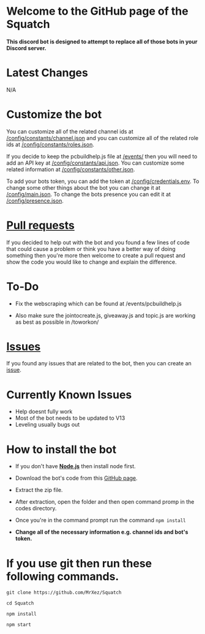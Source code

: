 # Welcome to the GitHub page of the Squatch
#### This discord bot is designed to attempt to replace all of those bots in your Discord server.

# Latest Changes
N/A

# Customize the bot
You can customize all of the related channel ids at [/config/constants/channel.json](https://github.com/MrXez/Squatch/blob/main/config/constants/channel.json) and you can customize all of the related role ids at [/config/constants/roles.json](https://github.com/MrXez/Squatch/blob/main/config/constants/roles.json).

If you decide to keep the pcbuildhelp.js file at [/events/](https://github.com/MrXez/Squatch/tree/main/events) then you will need to add an API key at [/config/constants/api.json](https://github.com/MrXez/Squatch/blob/main/config/constants/api.json). You can customize some related information at [/config/constants/other.json](https://github.com/MrXez/Squatch/blob/main/config/constants/other.json).

To add your bots token, you can add the token at [/config/credentials.env](https://github.com/MrXez/Squatch/blob/main/config/credentials.env). To change some other things about the bot you can change it at [/config/main.json](https://github.com/MrXez/Squatch/blob/main/config/main.json). To change the bots presence you can edit it at [/config/presence.json](https://github.com/MrXez/Squatch/blob/main/config/presence.json).

# [Pull requests](https://github.com/MrXez/Squatch/pulls)
If you decided to help out with the bot and you found a few lines of code that could cause a problem or think you have a better way of doing something then you're more then welcome to create a pull request and show the code you would like to change and explain the difference.

# To-Do
* Fix the webscraping which can be found at /events/pcbuildhelp.js

* Also make sure the jointocreate.js, giveaway.js and topic.js are working as best as possible in /toworkon/


# [Issues](https://github.com/MrXez/Squatch/issues)
If you found any issues that are related to the bot, then you can create an [issue](https://github.com/MrXez/Squatch/issues).

# Currently Known Issues
* Help doesnt fully work
* Most of the bot needs to be updated to V13
* Leveling usually bugs out


# How to install the bot
* If you don't have [**Node.js**](https://nodejs.org/en/) then install node first.

* Download the bot's code from this [GitHub page](https://github.com/MrXez/Squatch/archive/refs/heads/main.zip).

* Extract the zip file.

* After extraction, open the folder and then open command promp in the codes directory.

* Once you're in the command prompt run the command `npm install`

* **Change all of the necessary information e.g. channel ids and bot's token.**

# If you use git then run these following commands.

```
git clone https://github.com/MrXez/Squatch

cd Squatch

npm install

npm start
```
